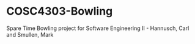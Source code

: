 COSC4303-Bowling
================

Spare Time Bowling project for Software Engineering II - Hannusch, Carl and Smullen, Mark